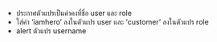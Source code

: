- ประกาศตัวแปรเป็นค่าคงที่ชื่อ user และ role
- ใส่ค่า ‘iamhero’ ลงในตัวแปร user และ ‘customer’ ลงในตัวแปร role
- alert ตัวแปร username
